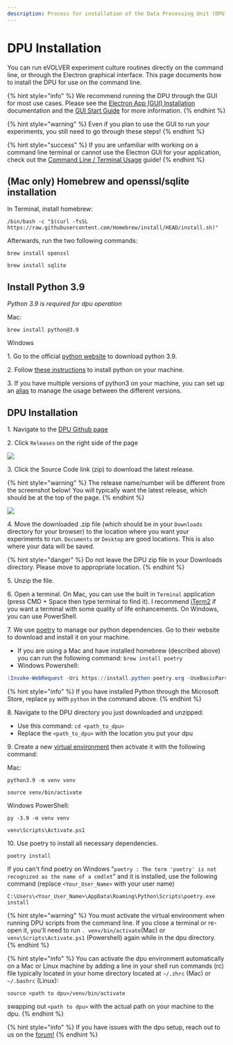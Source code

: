 ```yaml
---
description: Process for installation of the Data Processing Unit (DPU)
---
```


# DPU Installation

You can run eVOLVER experiment culture routines directly on the command line, or through the Electron graphical interface. This page documents how to install the DPU for use on the command line.

{% hint style="info" %}
We recommend running the DPU through the GUI for most use cases. Please see the [Electron App (GUI) Installation](electron-app-gui-installation.md) documentation and the [GUI Start Guide](../../experiments/starting-an-experiment/gui-start-guide.md) for more information.
{% endhint %}

{% hint style="warning" %}
Even if you plan to use the GUI to run your experiments, you still need to go through these steps!
{% endhint %}

{% hint style="success" %}
If you are unfamiliar with working on a command line terminal or cannot use the Electron GUI for your application, check out the [Command Line / Terminal Usage](../../guides/command-line-usage.md) guide!
{% endhint %}

## (Mac only) Homebrew and openssl/sqlite installation

In Terminal, install homebrew:

```
/bin/bash -c "$(curl -fsSL https://raw.githubusercontent.com/Homebrew/install/HEAD/install.sh)"
```

Afterwards, run the two following commands:

`brew install openssl`

`brew install sqlite`

## Install Python 3.9

_Python 3.9 is required for dpu operation_

Mac:

```
brew install python@3.9
```

Windows

1\. Go to the official [python website](https://www.python.org/downloads/release/python-3913/) to download python 3.9.&#x20;

2\. Follow [these instructions](https://docs.python.org/3.9/using/windows.html) to install python on your machine.

3\. If you have multiple versions of python3 on your machine, you can set up an [alias](https://martinfritz.medium.com/work-with-multiple-versions-of-python-on-windows-10-eed1e5f52f07) to manage the usage between the different versions.

## DPU Installation

1\. Navigate to the [DPU Github page](https://github.com/FYNCH-BIO/dpu)

2\. Click `Releases` on the right side of the page

![](<../../.gitbook/assets/Screen Shot 2022-04-20 at 11.06.45 AM.png>)

3\. Click the Source Code link (zip) to download the latest release.

{% hint style="warning" %}
The release name/number will be different from the screenshot below! You will typically want the latest release, which should be at the top of the page.
{% endhint %}

![](<../../.gitbook/assets/Screen Shot 2022-04-20 at 11.10.25 AM.png>)

4\. Move the downloaded .zip file (which should be in your `Downloads` directory for your browser) to the location where you want your experiments to run. `Documents` or `Desktop` are good locations. This is also where your data will be saved.

{% hint style="danger" %}
Do not leave the DPU zip file in your Downloads directory. Please move to appropriate location.
{% endhint %}

5\. Unzip the file.

6\. Open a terminal. On Mac, you can use the built in `Terminal` application (press CMD + Space then type terminal to find it). I recommend [iTerm2](https://iterm2.com/) if you want a terminal with some quality of life enhancements. On Windows, you can use PowerShell.

7\. We use [poetry](https://python-poetry.org/) to manage our python dependencies. Go to their website to download and install it on your machine.&#x20;

* If you are using a Mac and have installed homebrew (described above) you can run the following command: `brew install poetry`
* Windows Powershell:

```powershell
(Invoke-WebRequest -Uri https://install.python-poetry.org -UseBasicParsing).Content | py -
```

{% hint style="info" %}
If you have installed Python through the Microsoft Store, replace `py` with `python` in the command above.
{% endhint %}

8\. Navigate to the DPU directory you just downloaded and unzipped:

* Use this command: `cd <path_to_dpu>`
* Replace the `<path_to_dpu>` with the location you put your dpu

9\. Create a new [virtual environment](https://docs.python.org/3/library/venv.html) then activate it with the following command:

Mac:

`python3.9 -m venv venv`

`source venv/bin/activate`

Windows PowerShell:

`py -3.9 -m venv venv`

`venv\Scripts\Activate.ps1`

10\. Use  poetry to install all necessary dependencies.

```
poetry install
```

If you can't find poetry on Windows "`poetry : The term 'poetry' is not recognized as the name of a cmdlet`" and it is installed, use the following command (replace `<Your_User_Name>` with your user name)

`C:\Users\<Your_User_Name>\AppData\Roaming\Python\Scripts\poetry.exe install`

{% hint style="warning" %}
You must activate the virtual environment when running DPU scripts from the command line. If you close a terminal or re-open it, you'll need to run `. venv/bin/activate`(Mac) or `venv\Scripts\Activate.ps1` (Powershell) again while in the dpu directory.
{% endhint %}

{% hint style="info" %}
You can activate the dpu environment automatically on a Mac or Linux machine by adding a line in your shell run commands (rc) file typically located in your home directory located at `~/.zhrc` (Mac) or `~/.bashrc` (Linux):

`source <path to dpu>/venv/bin/activate`

swapping out `<path to dpu>` with the actual path on your machine to the dpu.
{% endhint %}

{% hint style="info" %}
If you have issues with the dpu setup, reach out to us on the [forum!](https://www.evolver.bio/)
{% endhint %}
